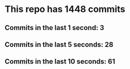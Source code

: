 # This repo has 1448 commits

## Commits in the last 1 second: 3
## Commits in the last 5 seconds: 28
## Commits in the last 10 seconds: 61

